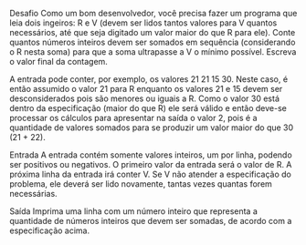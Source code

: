 Desafio
Como um bom desenvolvedor, você precisa fazer um programa que leia dois ingeiros: R e V (devem ser lidos tantos valores para V quantos necessários, até que seja digitado um valor maior do que R para ele). Conte quantos números inteiros devem ser somados em sequência (considerando o R nesta soma) para que a soma ultrapasse a V o mínimo possível. Escreva o valor final da contagem.

A entrada pode conter, por exemplo, os valores 21 21 15 30. Neste caso, é então assumido o valor 21 para R enquanto os valores 21 e 15 devem ser desconsiderados pois são menores ou iguais a R. Como o valor 30 está dentro da especificação (maior do que R) ele será válido e então deve-se processar os cálculos para apresentar na saída o valor 2, pois é a quantidade de valores somados para se produzir um valor maior do que 30 (21 + 22).

Entrada
A entrada contém somente valores inteiros, um por linha, podendo ser positivos ou negativos. O primeiro valor da entrada será o valor de R. A próxima linha da entrada irá conter V. Se V não atender a especificação do problema, ele deverá ser lido novamente, tantas vezes quantas forem necessárias.

Saída
Imprima uma linha com um número inteiro que representa a quantidade de números inteiros que devem ser somadas, de acordo com a especificação acima.